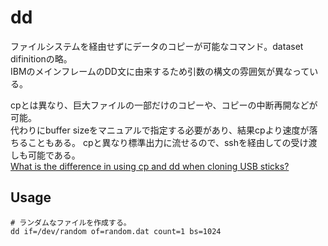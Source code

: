 # dd
ファイルシステムを経由せずにデータのコピーが可能なコマンド。dataset difinitionの略。  
IBMのメインフレームのDD文に由来するため引数の構文の雰囲気が異なっている。  

cpとは異なり、巨大ファイルの一部だけのコピーや、コピーの中断再開などが可能。  
代わりにbuffer sizeをマニュアルで指定する必要があり、結果cpより速度が落ちることもある。
cpと異なり標準出力に流せるので、sshを経由しての受け渡しも可能である。  
[What is the difference in using cp and dd when cloning USB sticks?](https://askubuntu.com/questions/751193/what-is-the-difference-in-using-cp-and-dd-when-cloning-usb-sticks)

## Usage
```
# ランダムなファイルを作成する。  
dd if=/dev/random of=random.dat count=1 bs=1024
```